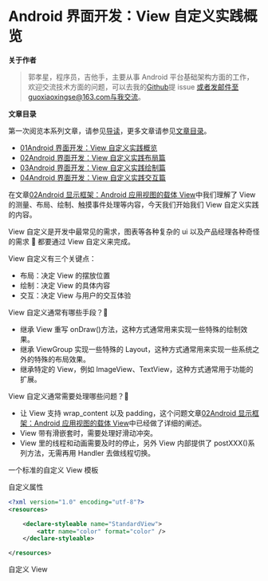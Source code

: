 # Android 界面开发：View 自定义实践概览

**关于作者**

> 郭孝星，程序员，吉他手，主要从事 Android 平台基础架构方面的工作，欢迎交流技术方面的问题，可以去我的[Github](https://github.com/guoxiaoxing)提 issue 或者发邮件至guoxiaoxingse@163.com与我交流。

**文章目录**

第一次阅览本系列文章，请参见[导读](./doc/导读.md)，更多文章请参见[文章目录](./README.md)。

- [01Android 界面开发：View 自定义实践概览](./doc/Android应用开发实践篇/Android界面开发/01Android界面开发：View自定义实践概览.md)
- [02Android 界面开发：View 自定义实践布局篇](./doc/Android应用开发实践篇/Android界面开发/02Android界面开发：View自定义实践布局篇.md)
- [03Android 界面开发：View 自定义实践绘制篇](./doc/Android应用开发实践篇/Android界面开发/03Android界面开发：View自定义实践绘制篇.md)
- [04Android 界面开发：View 自定义实践交互篇](./doc/Android应用开发实践篇/Android界面开发/04Android界面开发：View自定义实践交互篇.md)

在文章[02Android 显示框架：Android 应用视图的载体 View](./doc/Android系统应用框架篇/Android显示框架/02Android显示框架：Android应用视图载体View.md)中我们理解了
View 的测量、布局、绘制、触摸事件处理等内容，今天我们开始我们 View 自定义实践的内容。

View 自定义是开发中最常见的需求，图表等各种复杂的 ui 以及产品经理各种奇怪的需求 😤 都要通过 View 自定义来完成。

View 自定义有三个关键点：

- 布局：决定 View 的摆放位置
- 绘制：决定 View 的具体内容
- 交互：决定 View 与用户的交互体验

View 自定义通常有哪些手段？🤔

- 继承 View 重写 onDraw()方法，这种方式通常用来实现一些特殊的绘制效果。
- 继承 ViewGroup 实现一些特殊的 Layout，这种方式通常用来实现一些系统之外的特殊的布局效果。
- 继承特定的 View，例如 ImageView、TextView，这种方式通常用于功能的扩展。

View 自定义通常需要处理哪些问题？🤔

- 让 View 支持 wrap_content 以及 padding，这个问题文章[02Android 显示框架：Android 应用视图的载体 View](./doc/Android系统应用框架篇/Android显示框架/02Android显示框架：Android应用视图载体View.md)中已经做了详细的阐述。
- View 带有滑嵌套时，需要处理好滑动冲突。
- View 里的线程和动画需要及时的停止，另外 View 内部提供了 postXXX()系列方法，无需再用 Handler 去做线程切换。

一个标准的自定义 View 模板

自定义属性

```xml
<?xml version="1.0" encoding="utf-8"?>
<resources>

    <declare-styleable name="StandardView">
        <attr name="color" format="color" />
    </declare-styleable>

</resources>
```

自定义 View

```java

```
